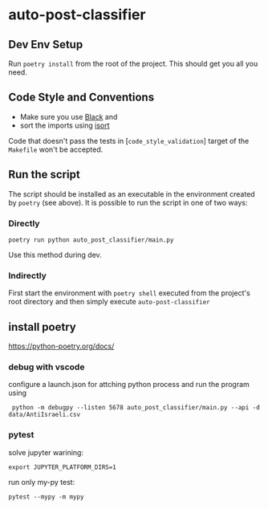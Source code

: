# auto-post-classifier

## Dev Env Setup

Run `poetry install` from the root of the project.
This should get you all you need.

## Code Style and Conventions

- Make sure you use [Black](https://black.readthedocs.io/en/stable/) and
- sort the imports using [isort](https://pycqa.github.io/isort/)

Code that doesn't pass the tests in [`code_style_validation`] target of the `Makefile` won't be accepted.

## Run the script

The script should be installed as an executable in the environment created by `poetry` (see above).
It is possible to run the script in one of two ways:

### Directly

```
poetry run python auto_post_classifier/main.py
```

Use this method during dev.

### Indirectly

First start the environment with `poetry shell` executed from the project's root directory and then simply execute `auto-post-classifier`

## install poetry

https://python-poetry.org/docs/

### debug with vscode

configure a launch.json for attching python process and run the program using

```
 python -m debugpy --listen 5678 auto_post_classifier/main.py --api -d data/AntiIsraeli.csv
```

### pytest

solve jupyter warining:

```
export JUPYTER_PLATFORM_DIRS=1
```

run only my-py test:

```
pytest --mypy -m mypy
```
